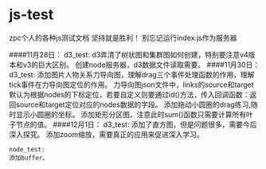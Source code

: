 # js-test
zpc个人的各种js测试文档
坚持就是胜利！
别忘记运行index.js作为服务器



####11月28日：
    d3_test:
    d3弄清了树状图和集群图如何创建，特别要注意v4版本和v3的巨大区别。
    创建node服务器，d3数据文件读取需要。
####11月30日：
    d3_test:
    添加图片人物关系力导向图，理解drag三个事件处理函数的作用，理解tick事件在力导向图定位的作用。
    力导向图json文件中，links的source和target默认为根据nodes的下标定位，若要自定义则要通过id()方法，传入回调函数：返回source和target定位对应的nodes数据的字段。
    添加拖动小圆圈的drag练习,随时显示小圆圈的坐标。
    添加矩形分区图，注意此时sum()函数只需要计算所有叶子节点的值。
####12月1日：
    d3_test:
    添加了直方图，但是问题很多，需要今后深入探究。
    添加zoom缩放，需要真正的应用来促进深入学习。

    node_test:
    添加buffer。